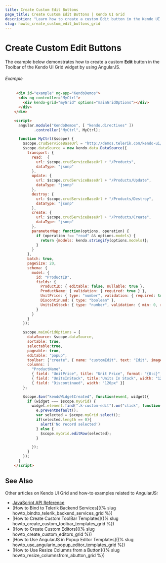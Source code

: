 ```yaml
---
title: Create Custom Edit Buttons
page_title: Create Custom Edit Buttons | Kendo UI Grid
description: "Learn how to create a custom Edit button in the Kendo UI Grid widget by using AngularJS."
slug: howto_create_custom_edit_buttons_grid
---
```


# Create Custom Edit Buttons

The example below demonstrates how to create a custom **Edit** button in the Toolbar of the Kendo UI Grid widget by using AngularJS.

###### Example

```html
     <div id="example" ng-app="KendoDemos">
      <div ng-controller="MyCtrl">
        <div kendo-grid="myGrid" options="mainGridOptions"></div>
      </div>
    </div>

    <script>
      angular.module("KendoDemos", [ "kendo.directives" ])
             .controller("MyCtrl", MyCtrl);

      function MyCtrl($scope) {
        $scope.crudServiceBaseUrl = "http://demos.telerik.com/kendo-ui/service";
        $scope.dataSource = new kendo.data.DataSource({
          transport: {
            read:  {
              url: $scope.crudServiceBaseUrl + "/Products",
              dataType: "jsonp"
            },
            update: {
              url: $scope.crudServiceBaseUrl + "/Products/Update",
              dataType: "jsonp"
            },
            destroy: {
              url: $scope.crudServiceBaseUrl + "/Products/Destroy",
              dataType: "jsonp"
            },
            create: {
              url: $scope.crudServiceBaseUrl + "/Products/Create",
              dataType: "jsonp"
            },
            parameterMap: function(options, operation) {
              if (operation !== "read" && options.models) {
                return {models: kendo.stringify(options.models)};
              }
            }
          },
          batch: true,
          pageSize: 20,
          schema: {
            model: {
              id: "ProductID",
              fields: {
                ProductID: { editable: false, nullable: true },
                ProductName: { validation: { required: true } },
                UnitPrice: { type: "number", validation: { required: true, min: 1} },
                Discontinued: { type: "boolean" },
                UnitsInStock: { type: "number", validation: { min: 0, required: true } }
              }
            }
          }
        });

        $scope.mainGridOptions = {
          dataSource: $scope.dataSource,
          sortable: true,
          selectable:true,
          pageable: true,
          editable: "popup",
          toolbar: ["create", { name: "customEdit", text: "Edit", imageClass: "k-edit", className: "k-custom-edit", iconClass: "k-icon" }],
          columns: [
            "ProductName",
            { field: "UnitPrice", title: "Unit Price", format: "{0:c}", width: "120px" },
            { field: "UnitsInStock", title:"Units In Stock", width: "120px" },
            { field: "Discontinued", width: "120px" }]
        };

        $scope.$on("kendoWidgetCreated", function(event, widget){
          if (widget === $scope.myGrid) {
            widget.element.find(".k-custom-edit").on("click", function(e){
              e.preventDefault();
              var selected = $scope.myGrid.select();
              if(selected.length == 0){
                alert('No record selected')
              } else {
                $scope.myGrid.editRow(selected);
              }

            });
          }
        });
      }
    </script>
```

## See Also

Other articles on Kendo UI Grid and how-to examples related to AngularJS:

* [JavaScript API Reference](/api/javascript/ui/grid)
* [How to Bind to Telerik Backend Services]({% slug howto_bindto_telerik_backend_services_grid %})
* [How to Create Custom ToolBar Templates]({% slug howto_create_custom_toolbar_templates_grid %})
* [How to Create Custom Editors]({% slug howto_create_custom_editors_grid %})
* [How to Use AngularJS in Popup Editor Templates]({% slug howto_use_angularin_popup_editor_templates_grid %})
* [How to Use Resize Columns from a Button]({% slug howto_resize_columnsfrom_abutton_grid %})

